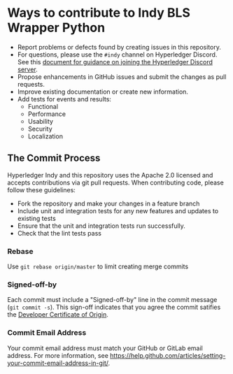 # Ways to contribute to Indy BLS Wrapper Python

- Report problems or defects found by creating issues in this repository.
- For questions, please use the `#indy` channel on
  Hyperledger Discord. See this [document for guidance on joining the
  Hyperledger Discord server].
- Propose enhancements in GitHub issues and submit the changes as pull requests.
- Improve existing documentation or create new information.
- Add tests for events and results:
  - Functional
  - Performance
  - Usability
  - Security
  - Localization

[document for guidance on joining the Hyperledger Discord server]: https://chat.hyperledger.org

## The Commit Process

Hyperledger Indy and this repository uses the Apache 2.0 licensed and accepts
contributions via git pull requests. When contributing code, please follow these
guidelines:

- Fork the repository and make your changes in a feature branch
- Include unit and integration tests for any new features and updates to
  existing tests
- Ensure that the unit and integration tests run successfully.
- Check that the lint tests pass

### Rebase

Use `git rebase origin/master` to limit creating merge commits

### Signed-off-by

Each commit must include a "Signed-off-by" line in the commit message (`git
commit -s`). This sign-off indicates that you agree the commit satifies the
[Developer Certificate of Origin](https://developercertificate.org).

### Commit Email Address

Your commit email address must match your GitHub or GitLab email address. For
more information, see
https://help.github.com/articles/setting-your-commit-email-address-in-git/.
